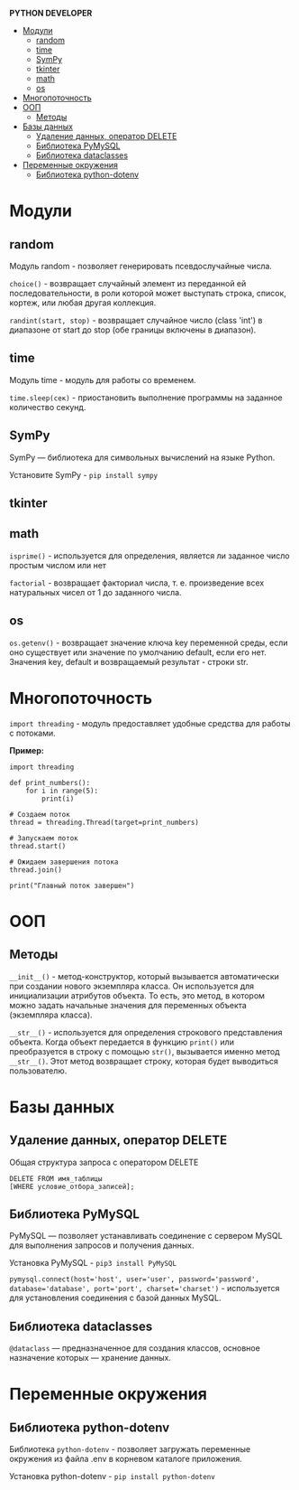 **PYTHON DEVELOPER**


- [Модули](#модули)
  - [random](#random)
  - [time](#time)
  - [SymPy](#sympy)
  - [tkinter](#tkinter)
  - [math](#math)
  - [os](#os)
- [Многопоточность](#многопоточность)
- [ООП](#ооп)
  - [Методы](#методы)
- [Базы данных](#базы-данных)
  - [Удаление данных, оператор DELETE](#удаление-данных-оператор-delete)
  - [Библиотека PyMySQL](#библиотека-pymysql)
  - [Библиотека dataclasses](#библиотека-dataclasses)
- [Переменные окружения](#переменные-окружения)
  - [Библиотека python-dotenv](#библиотека-python-dotenv)

# Модули

## random
Модуль random - позволяет генерировать псевдослучайные числа.

`choice()` - возвращает случайный элемент из переданной ей последовательности, в роли которой может выступать строка, список, кортеж, или любая другая коллекция.

`randint(start, stop)` - возвращает случайное число (class 'int') в диапазоне от start до stop (обе границы включены в диапазон).

## time

Модуль time - модуль для работы со временем.

`time.sleep(сек)` - приостановить выполнение программы на заданное количество секунд.

## SymPy

SymPy — библиотека для символьных вычислений на языке Python.

Установите SymPy - `pip install sympy`

## tkinter

## math

`isprime()` - используется для определения, является ли заданное число простым числом или нет

`factorial` - возвращает факториал числа, т. е. произведение всех натуральных чисел от 1 до заданного числа.

## os

`os.getenv()` - возвращает значение ключа key переменной среды, если оно существует или значение по умолчанию default, если его нет. Значения key, default и возвращаемый результат - строки str.

# Многопоточность

`import threading` - модуль предоставляет удобные средства для работы с потоками.

**Пример:**
```
import threading

def print_numbers():
    for i in range(5):
        print(i)

# Создаем поток
thread = threading.Thread(target=print_numbers)

# Запускаем поток
thread.start()

# Ожидаем завершения потока
thread.join()

print("Главный поток завершен")
```

# ООП
## Методы

`__init__()` - метод-конструктор, который вызывается автоматически при создании нового экземпляра класса. Он используется для инициализации атрибутов объекта. То есть, это метод, в котором можно задать начальные значения для переменных объекта (экземпляра класса).

`__str__()` - используется для определения строкового представления объекта. Когда объект передается в функцию `print()` или преобразуется в строку с помощью `str()`, вызывается именно метод `__str__()`. Этот метод возвращает строку, которая будет выводиться пользователю.

# Базы данных
## Удаление данных, оператор DELETE

Общая структура запроса с оператором DELETE
```
DELETE FROM имя_таблицы
[WHERE условие_отбора_записей];
```

## Библиотека PyMySQL

PyMySQL — позволяет устанавливать соединение с сервером MySQL для выполнения запросов и получения данных.

Установка PyMySQL - `pip3 install PyMySQL`

`pymysql.connect(host='host', user='user', password='password', database='database', port='port', charset='charset')` - используется для установления соединения с базой данных MySQL.

## Библиотека dataclasses

`@dataclass` — предназначенное для создания классов, основное назначение которых — хранение данных.


# Переменные окружения
## Библиотека python-dotenv
Библиотека `python-dotenv` - позволяет загружать переменные окружения из файла .env в корневом каталоге приложения.

Установка python-dotenv - `pip install python-dotenv`
